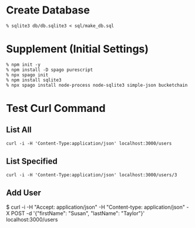 

# Create Database

```
% sqlite3 db/db.sqlite3 < sql/make_db.sql
```

# Supplement (Initial Settings)

```
% npm init -y
% npm install -D spago purescript
% npx spago init
% npm install sqlite3
% npx spago install node-process node-sqlite3 simple-json bucketchain
```


# Test Curl Command

## List All

```
curl -i -H 'Content-Type:application/json' localhost:3000/users
```

## List Specified

```
curl -i -H 'Content-Type:application/json' localhost:3000/users/3
```

## Add User

$ curl -i -H "Accept: application/json" -H "Content-type: application/json" -X POST -d '{"firstName": "Susan", "lastName": "Taylor"}' localhost:3000/users


